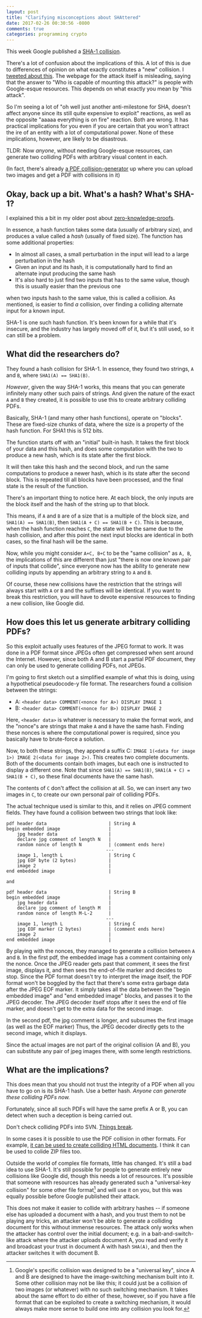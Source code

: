```yaml
---
layout: post
title: "Clarifying misconceptions about SHAttered"
date: 2017-02-26 00:30:56 -0800
comments: true
categories: programming crypto
---
```



This week Google published a [SHA-1 collision][shattered].

There's a lot of confusion about the implications of this. A lot of this is due to differences of
opinion on what exactly constitutes a "new" collision. I [tweeted about this][twit]. The webpage
for the attack itself is misleading, saying that the answer to "Who is capable of mounting this attack?"
is people with Google-esque resources. This depends on what exactly you mean by "this attack".

So I'm seeing a lot of "oh well just another anti-milestone for SHA, doesn't affect anyone since its
still quite expensive to exploit" reactions, as well as the opposite "aaaaa everything is on fire"
reaction. Both are wrong. It has practical implications for you even if you are certain that you
won't attract the ire of an entity with a lot of computational power. None of these implications,
however, are likely to be disastrous.

TLDR: Now *anyone*, without needing Google-esque resources,
can generate two colliding PDFs with arbitrary visual content in each.


(In fact, there's already [a PDF collision-generator][supercollider] up where
you can upload two images and get a PDF with collisions in it)

 [shattered]: https://shattered.io/
 [twit]: https://twitter.com/ManishEarth/status/835557328308969472
 [supercollider]: http://alf.nu/SHA1

## Okay, back up a bit. What's a hash? What's SHA-1?

I explained this a bit in my older post about [zero-knowledge-proofs][zkp].

In essence, a hash function takes some data (usually of arbitrary size), and produces a value called
a _hash_ (usually of fixed size). The function has some additional properties:

 - In almost all cases, a small perturbation in the input will lead to a large perturbation in the hash
 - Given an input and its hash, it is computationally hard to find an alternate input producing the same hash
 - It's also hard to just find two inputs that has to the same value, though this is usually easier than the previous one
 
when two inputs hash to the same value, this is called a collision. As mentioned, is easier to find
_a_ collision, over finding a colliding alternate input for a known input.

SHA-1 is one such hash function. It's been known for a while that it's insecure, and the industry has
largely moved off of it, but it's still used, so it can still be a problem.


 [zkp]: http://manishearth.github.io/blog/2016/03/05/exploring-zero-knowledge-proofs/

## What did the researchers do?

They found a hash collision for SHA-1. In essence, they found two strings, `A` and `B`, where
`SHA1(A) == SHA1(B)`.

_However_, given the way SHA-1 works, this means that you can generate infinitely many other
such pairs of strings. And given the nature of the exact `A` and `B` they created, it is possible
to use this to create arbitrary colliding PDFs.

Basically, SHA-1 (and many other hash functions), operate on "blocks". These are fixed-size chunks
of data, where the size is a property of the hash function. For SHA1 this is 512 bits.

The function starts off with an "initial" built-in hash. It takes the first block of your data and
this hash, and does some computation with the two to produce a new hash, which is its state after
the first block.

It will then take this hash and the second block, and run the same computations to produce
a newer hash, which is its state after the second block. This is repeated till all blocks have
been processed, and the final state is the result of the function.

There's an important thing to notice here. At each block, the only inputs are the block itself and the
hash of the string up to that block.

This means, if `A` and `B` are of a size that is a multiple of the block size, and `SHA1(A) == SHA1(B)`,
then `SHA1(A + C) == SHA1(B + C)`. This is because, when the hash function reaches `C`, the state will
be the same due to the hash collision, and after this point the next input blocks are identical in
both cases, so the final hash will be the same.

Now, while you might consider `A+C, B+C` to be the "same collision" as `A, B`, the implications
of this are different than just "there is now one known pair of inputs that collide", since everyone
now has the ability to generate new colliding inputs by appending an arbitrary string to `A` and `B`.

Of course, these new collisions have the restriction that the strings will always start with `A` or
`B` and the suffixes will be identical. If you want to break this restriction, you will
have to devote expensive resources to finding a new collision, like Google did.

## How does this let us generate arbitrary colliding PDFs?

So this exploit actually uses features of the JPEG format to work. It was done in
a PDF format since JPEGs often get compressed when sent around the Internet. However,
since both A and B start a partial PDF document, they can only be used to generate colliding
PDFs, not JPEGs.

I'm going to first sketch out a simplified example of what this is doing, using a hypothetical
pseudocode-y file format. The researchers found a collision between the strings:

- A: `<header data> COMMENT(<nonce for A>) DISPLAY IMAGE 1`
- B: `<header data> COMMENT(<nonce for B>) DISPLAY IMAGE 2`

Here, `<header data>` is whatever is necessary to make the format work, and the "nonce"s are
strings that make `A` and `B` have the same hash. Finding these nonces is where
the computational power is required, since you basically have to brute-force a solution.

Now, to both these strings, they append a suffix C: `IMAGE 1(<data for image 1>) IMAGE 2(<data for image 2>)`.
This creates two complete documents. Both of the documents contain both images, but each one is instructed
to display a different one. Note that since `SHA1(A) == SHA1(B)`, `SHA1(A + C) = SHA1(B + C)`, so these
final documents have the same hash.

The contents of `C` don't affect the collision at all. So, we can insert any two images in `C`, to create
our own personal pair of colliding PDFs.

The actual technique used is similar to this, and it relies on JPEG comment fields. They have found
a collision between two strings that look like:

```text
pdf header data                       | String A
begin embedded image                  |  
    jpg header data                   |
    declare jpg comment of length N   |
    random nonce of length N          | (comment ends here) 
                                     ---
    image 1, length L                 | String C
    jpg EOF byte (2 bytes)            |
    image 2                           |
end embedded image                    |

and

pdf header data                       | String B
begin embedded image                  |
    jpg header data                   |
    declare jpg comment of length M   |
    random nonce of length M-L-2      |
                                     ---
    image 1, length L                 | String C
    jpg EOF marker (2 bytes)          | (comment ends here)
    image 2                           |
end embedded image                    |
```

By playing with the nonces, they managed to generate a collision between `A` and `B`. In the first
pdf, the embedded image has a comment containing only the nonce. Once the JPEG reader gets past that
comment, it sees the first image, displays it, and then sees the end-of-file marker and decides to
stop. Since the PDF format doesn't try to interpret the image itself, the PDF format won't be
boggled by the fact that there's some extra garbage data after the JPEG EOF marker. It
simply takes all the data between the "begin embedded image" and "end embedded image" blocks,
and passes it to the JPEG decoder. The JPEG decoder itself stops after it sees the end of file
marker, and doesn't get to the extra data for the second image.

In the second pdf, the jpg comment is longer, and subsumes the first image (as well as the EOF marker)
Thus, the JPEG decoder directly gets to the second image, which it displays.

Since the actual images are not part of the original collision (A and B), you can substitute any pair
of jpeg images there, with some length restrictions.

## What are the implications?

This does mean that you should not trust the integrity of a PDF when all you have
to go on is its SHA-1 hash. Use a better hash. _Anyone can generate these colliding PDFs
now._

Fortunately, since all such PDFs will have the same prefix A or B, you can detect when
such a deception is being carried out.

Don't check colliding PDFs into SVN. [Things break][webkit].

In some cases it is possible to use the PDF collision in other formats. For example,
[it can be used to create colliding HTML documents][html]. I think it can be used to colide
ZIP files too.

Outside the world of complex file formats, little has changed. It's still a bad idea to use SHA-1.
It's still possible for people to generate entirely new collisions like Google did, though this
needs a lot of resources. It's possible that someone with resources has already generated such a
"universal-key collision" for some other file format[^1] and will use it on you, but this was
equally possible before Google published their attack.

This does not make it easier to collide with arbitrary hashes -- if someone else
has uploaded a document with a hash, and you trust them to not be playing any tricks,
an attacker won't be able to generate a colliding document for this without immense
resources. The attack only works when the attacker has control over the initial document;
e.g. in a bait-and-switch-like attack where the attacker uploads document A, you read and verify it
and broadcast your trust in document A with hash `SHA(A)`, and then the attacker switches it with
document B.

 [webkit]: https://bugs.webkit.org/show_bug.cgi?id=168774#c27
 [html]: https://mobile.twitter.com/arw/status/834883944898125824
 [^1]: Google's specific collision was designed to be a "universal key", since A and B are designed to have the image-switching mechanism built into it. Some other collision may not be like this; it could just be a collision of two images (or whatever) with no such switching mechanism. It takes about the same effort to do either of these, however, so if you have a file format that can be exploited to create a switching mechanism, it would always make more sense to build one into any collision you look for.